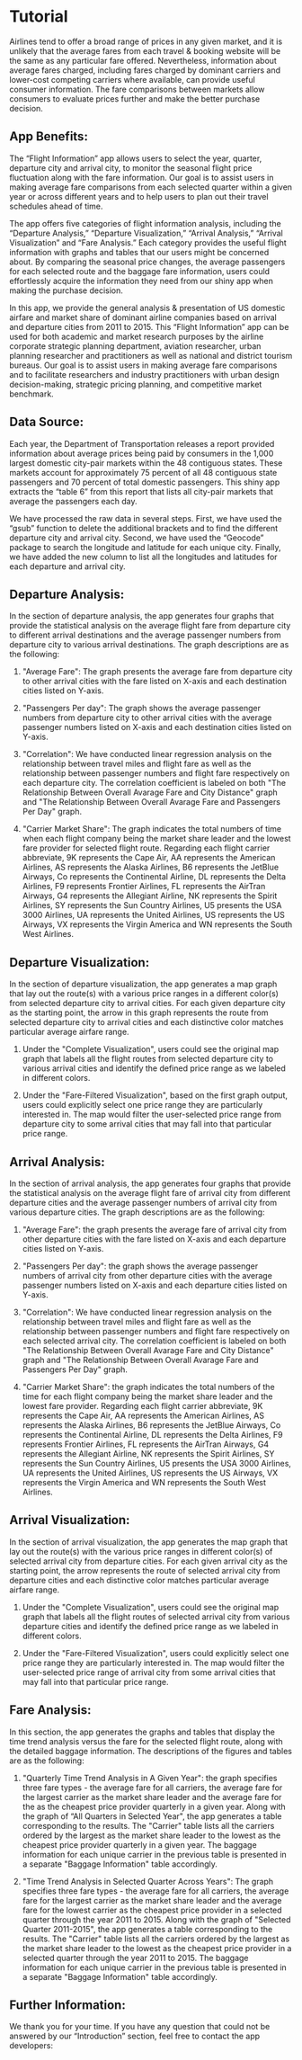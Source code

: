 Tutorial
========

Airlines tend to offer a broad range of prices in any given market, and
it is unlikely that the average fares from each travel & booking website
will be the same as any particular fare offered. Nevertheless,
information about average fares charged, including fares charged by
dominant carriers and lower-cost competing carriers where available, can
provide useful consumer information. The fare comparisons between
markets allow consumers to evaluate prices further and make the better
purchase decision.

App Benefits:
-------------

The “Flight Information” app allows users to select the year, quarter,
departure city and arrival city, to monitor the seasonal flight price
fluctuation along with the fare information. Our goal is to assist users
in making average fare comparisons from each selected quarter within a
given year or across different years and to help users to plan out their
travel schedules ahead of time.

The app offers five categories of flight information analysis, including
the “Departure Analysis,” “Departure Visualization,” “Arrival Analysis,”
“Arrival Visualization” and “Fare Analysis.” Each category provides the
useful flight information with graphs and tables that our users might be
concerned about. By comparing the seasonal price changes, the average
passengers for each selected route and the baggage fare information,
users could effortlessly acquire the information they need from our
shiny app when making the purchase decision.

In this app, we provide the general analysis & presentation of US
domestic airfare and market share of dominant airline companies based on
arrival and departure cities from 2011 to 2015. This “Flight
Information” app can be used for both academic and market research
purposes by the airline corporate strategic planning department,
aviation researcher, urban planning researcher and practitioners as well
as national and district tourism bureaus. Our goal is to assist users in
making average fare comparisons and to facilitate researchers and
industry practitioners with urban design decision-making, strategic
pricing planning, and competitive market benchmark.

Data Source:
------------

Each year, the Department of Transportation releases a report provided
information about average prices being paid by consumers in the 1,000
largest domestic city-pair markets within the 48 contiguous states.
These markets account for approximately 75 percent of all 48 contiguous
state passengers and 70 percent of total domestic passengers. This shiny
app extracts the “table 6” from this report that lists all city-pair
markets that average the passengers each day.

We have processed the raw data in several steps. First, we have used the
“gsub” function to delete the additional brackets and to find the
different departure city and arrival city. Second, we have used the
“Geocode” package to search the longitude and latitude for each unique
city. Finally, we have added the new column to list all the longitudes
and latitudes for each departure and arrival city.

Departure Analysis:
-------------------

In the section of departure analysis, the app generates four graphs that
provide the statistical analysis on the average flight fare from
departure city to different arrival destinations and the average
passenger numbers from departure city to various arrival destinations.
The graph descriptions are as the following:

1.  "Average Fare": The graph presents the average fare from departure
    city to other arrival cities with the fare listed on X-axis and each
    destination cities listed on Y-axis.

2.  "Passengers Per day": The graph shows the average passenger numbers
    from departure city to other arrival cities with the average
    passenger numbers listed on X-axis and each destination cities
    listed on Y-axis.

3.  "Correlation": We have conducted linear regression analysis on the
    relationship between travel miles and flight fare as well as the
    relationship between passenger numbers and flight fare respectively
    on each departure city. The correlation coefficient is labeled on
    both "The Relationship Between Overall Avarage Fare and City
    Distance" graph and "The Relationship Between Overall Avarage Fare
    and Passengers Per Day" graph.

4.  "Carrier Market Share": The graph indicates the total numbers of
    time when each flight company being the market share leader and the
    lowest fare provider for selected flight route. Regarding each
    flight carrier abbreviate, 9K represents the Cape Air, AA represents
    the American Airlines, AS represents the Alaska Airlines, B6
    represents the JetBlue Airways, Co represents the Continental
    Airline, DL represents the Delta Airlines, F9 represents Frontier
    Airlines, FL represents the AirTran Airways, G4 represents the
    Allegiant Airline, NK represents the Spirit Airlines, SY represents
    the Sun Country Airlines, U5 presents the USA 3000 Airlines, UA
    represents the United Airlines, US represents the US Airways, VX
    represents the Virgin America and WN represents the South
    West Airlines.

Departure Visualization:
------------------------

In the section of departure visualization, the app generates a map graph
that lay out the route(s) with a various price ranges in a different
color(s) from selected departure city to arrival cities. For each given
departure city as the starting point, the arrow in this graph represents
the route from selected departure city to arrival cities and each
distinctive color matches particular average airfare range.

1.  Under the "Complete Visualization", users could see the original map
    graph that labels all the flight routes from selected departure city
    to various arrival cities and identify the defined price range as we
    labeled in different colors.

2.  Under the "Fare-Filtered Visualization", based on the first graph
    output, users could explicitly select one price range they are
    particularly interested in. The map would filter the user-selected
    price range from departure city to some arrival cities that may fall
    into that particular price range.

Arrival Analysis:
-----------------

In the section of arrival analysis, the app generates four graphs that
provide the statistical analysis on the average flight fare of arrival
city from different departure cities and the average passenger numbers
of arrival city from various departure cities. The graph descriptions
are as the following:

1.  "Average Fare": the graph presents the average fare of arrival city
    from other departure cities with the fare listed on X-axis and each
    departure cities listed on Y-axis.

2.  "Passengers Per day": the graph shows the average passenger numbers
    of arrival city from other departure cities with the average
    passenger numbers listed on X-axis and each departure cities listed
    on Y-axis.

3.  "Correlation": We have conducted linear regression analysis on the
    relationship between travel miles and flight fare as well as the
    relationship between passenger numbers and flight fare respectively
    on each selected arrival city. The correlation coefficient is
    labeled on both "The Relationship Between Overall Avarage Fare and
    City Distance" graph and "The Relationship Between Overall Avarage
    Fare and Passengers Per Day" graph.

4.  "Carrier Market Share": the graph indicates the total numbers of the
    time for each flight company being the market share leader and the
    lowest fare provider. Regarding each flight carrier abbreviate, 9K
    represents the Cape Air, AA represents the American Airlines, AS
    represents the Alaska Airlines, B6 represents the JetBlue Airways,
    Co represents the Continental Airline, DL represents the Delta
    Airlines, F9 represents Frontier Airlines, FL represents the AirTran
    Airways, G4 represents the Allegiant Airline, NK represents the
    Spirit Airlines, SY represents the Sun Country Airlines, U5 presents
    the USA 3000 Airlines, UA represents the United Airlines, US
    represents the US Airways, VX represents the Virgin America and WN
    represents the South West Airlines.

Arrival Visualization:
----------------------

In the section of arrival visualization, the app generates the map graph
that lay out the route(s) with the various price ranges in different
color(s) of selected arrival city from departure cities. For each given
arrival city as the starting point, the arrow represents the route of
selected arrival city from departure cities and each distinctive color
matches particular average airfare range.

1.  Under the "Complete Visualization", users could see the original map
    graph that labels all the flight routes of selected arrival city
    from various departure cities and identify the defined price range
    as we labeled in different colors.

2.  Under the "Fare-Filtered Visualization", users could explicitly
    select one price range they are particularly interested in. The map
    would filter the user-selected price range of arrival city from some
    arrival cities that may fall into that particular price range.

Fare Analysis:
--------------

In this section, the app generates the graphs and tables that display
the time trend analysis versus the fare for the selected flight route,
along with the detailed baggage information. The descriptions of the
figures and tables are as the following:

1.  "Quarterly Time Trend Analysis in A Given Year": the graph specifies
    three fare types - the average fare for all carriers, the average
    fare for the largest carrier as the market share leader and the
    average fare for the as the cheapest price provider quarterly in a
    given year. Along with the graph of “All Quarters in Selected Year",
    the app generates a table corresponding to the results. The
    "Carrier" table lists all the carriers ordered by the largest as the
    market share leader to the lowest as the cheapest price provider
    quarterly in a given year. The baggage information for each unique
    carrier in the previous table is presented in a separate "Baggage
    Information" table accordingly.

2.  "Time Trend Analysis in Selected Quarter Across Years": The graph
    specifies three fare types - the average fare for all carriers, the
    average fare for the largest carrier as the market share leader and
    the average fare for the lowest carrier as the cheapest price
    provider in a selected quarter through the year 2011 to 2015. Along
    with the graph of "Selected Quarter 2011-2015", the app generates a
    table corresponding to the results. The "Carrier" table lists all
    the carriers ordered by the largest as the market share leader to
    the lowest as the cheapest price provider in a selected quarter
    through the year 2011 to 2015. The baggage information for each
    unique carrier in the previous table is presented in a separate
    "Baggage Information" table accordingly.

Further Information:
--------------------

We thank you for your time. If you have any question that could not be
answered by our “Introduction” section, feel free to contact the app
developers:

